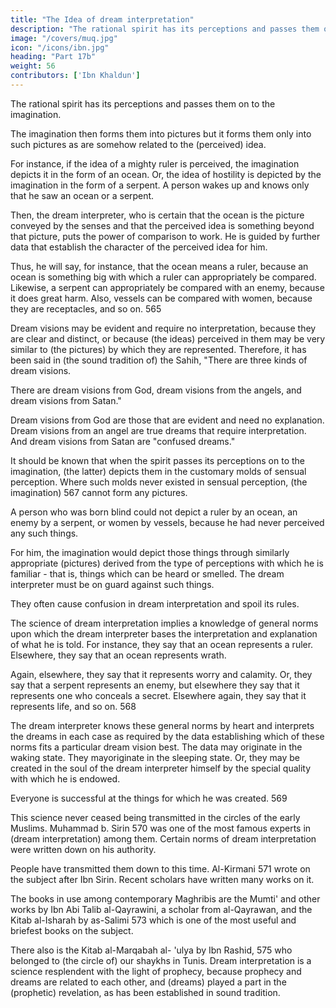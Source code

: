 ```yaml
---
title: "The Idea of dream interpretation"
description: "The rational spirit has its perceptions and passes them on to the imagination"
image: "/covers/muq.jpg"
icon: "/icons/ibn.jpg"
heading: "Part 17b"
weight: 56
contributors: ['Ibn Khaldun']
---
```



<!-- As to the idea of dream interpretation, the following should be known.  -->

The rational spirit has its perceptions and passes them on to the imagination.

The imagination then forms them into pictures but it forms them only into such pictures as are somehow related to the (perceived) idea. 

For instance, if the idea of a mighty ruler is perceived, the imagination depicts it in the form of an ocean. Or, the idea of
hostility is depicted by the imagination in the form of a serpent. A person wakes up
and knows only that he saw an ocean or a serpent. 

Then, the dream interpreter, who is certain that the ocean is the picture conveyed by the senses and that the perceived
idea is something beyond that picture, puts the power of comparison to work. He is
guided by further data that establish the character of the perceived idea for him.

Thus, he will say, for instance, that the ocean means a ruler, because an ocean is something big with which a ruler can appropriately be compared. Likewise, a serpent can appropriately be compared with an enemy, because it does great harm.
Also, vessels can be compared with women, because they are receptacles, and so
on. 565

Dream visions may be evident and require no interpretation, because they are
clear and distinct, or because (the ideas) perceived in them may be very similar to
(the pictures) by which they are represented. Therefore, it has been said in (the
sound tradition of) the Sahih, "There are three kinds of dream visions. 

There are dream visions from God, dream visions from the angels, and dream visions from
Satan." <!-- 566 --> 

Dream visions from God are those that are evident and need no explanation. Dream visions from an angel are true dreams that require interpretation. And dream visions from Satan are "confused dreams."

It should be known that when the spirit passes its perceptions on to the
imagination, (the latter) depicts them in the customary molds of sensual perception.
Where such molds never existed in sensual perception, (the imagination) 567 cannot
form any pictures.

A person who was born blind could not depict a ruler by an ocean, an enemy by a serpent, or women by vessels, because he had never perceived any such things. 

For him, the imagination would depict those things through similarly appropriate (pictures) derived from the type of perceptions with which he is familiar - that is, things which can be heard or smelled. The dream interpreter
must be on guard against such things. 

They often cause confusion in dream interpretation and spoil its rules.

The science of dream interpretation implies a knowledge of general norms upon which the dream interpreter bases the interpretation and explanation of what he is told. For instance, they say that an ocean represents a ruler. Elsewhere, they say that an ocean represents wrath. 

Again, elsewhere, they say that it represents worry and calamity. Or, they say that a serpent represents an enemy, but elsewhere they say that it represents one who conceals a secret. Elsewhere again, they say that it
represents life, and so on. 568

The dream interpreter knows these general norms by heart and interprets the dreams in each case as required by the data establishing which of these norms fits a particular dream vision best. The data may originate in the waking state. They mayoriginate in the sleeping state. Or, they may be created in the soul of the dream interpreter himself by the special quality with which he is endowed. 

Everyone is successful at the things for which he was created. 569

This science never ceased being transmitted in the circles of the early Muslims. Muhammad b. Sirin 570 was one of the most famous experts in (dream interpretation) among them. Certain norms of dream interpretation were written down on his authority. 

People have transmitted them down to this time. Al-Kirmani 571 wrote on the subject after Ibn Sirin. Recent scholars have
written many works on it. 

The books in use among contemporary Maghribis are the Mumti' and other works by Ibn Abi Talib al-Qayrawini, <!-- 572 --> a scholar from al-Qayrawan, and the Kitab al-Isharah by as-Salimi 573 which is one of the most
useful and briefest <!-- 574 --> books on the subject. 

There also is the Kitab al-Marqabah al- 'ulya by Ibn Rashid, 575 who belonged to (the circle of) our shaykhs in Tunis.
Dream interpretation is a science resplendent with the light of prophecy, because prophecy and dreams are related to each other, and (dreams) played a part in the (prophetic) revelation, as has been established in sound tradition.



